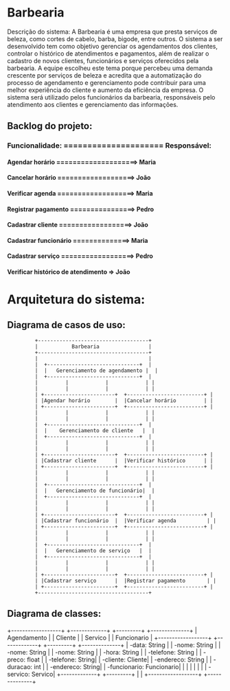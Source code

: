 # Barbearia

Descrição do sistema:
A Barbearia é uma empresa que presta serviços de beleza, como cortes de cabelo, barba, bigode, entre outros. O sistema a ser desenvolvido tem como objetivo gerenciar os agendamentos dos clientes, controlar o histórico de atendimentos e pagamentos, além de realizar o cadastro de novos clientes, funcionários e serviços oferecidos pela barbearia. A equipe escolheu este tema porque percebeu uma demanda crescente por serviços de beleza e acredita que a automatização do processo de agendamento e gerenciamento pode contribuir para uma melhor experiência do cliente e aumento da eficiência da empresa. O sistema será utilizado pelos funcionários da barbearia, responsáveis pelo atendimento aos clientes e gerenciamento das informações.


## Backlog do projeto:

### Funcionalidade: ===================== Responsável:
#### Agendar horário ====================>   Maria      
#### Cancelar horário ===================>   João        
#### Verificar agenda ===================>	 Maria
#### Registrar pagamento ================>   Pedro
#### Cadastrar cliente	==================>  João 
#### Cadastrar funcionário ==============>	 Maria
#### Cadastrar serviço	==================>  Pedro
#### Verificar histórico de atendimento =>   João


# Arquitetura do sistema:

## Diagrama de casos de uso:

             +------------------------------------+
             |           Barbearia                |
             +------------------------------------+
             |                                    |
             |  +------------------------------+  |
             |  |   Gerenciamento de agendamento |  |
             |  +------------------------------+  |
             |         |            |            | |
             |         |            |            | |
             | +-----------------------+  +-------------------------+ |
             | |Agendar horário        |  |Cancelar horário         | |
             | +-----------------------+  +-------------------------+ |
             |         |            |            | |
             |         |            |            | |
             |  +------------------------------+  |
             |  |    Gerenciamento de cliente   |  |
             |  +------------------------------+  |
             |         |            |            | |
             |         |            |            | |
             | +-----------------------+  +-------------------------+ |
             | |Cadastrar cliente      |  |Verificar histórico      | |
             | +-----------------------+  +-------------------------+ |
             |         |            |            | |
             |         |            |            | |
             |  +------------------------------+  |
             |  |   Gerenciamento de funcionário|  |
             |  +------------------------------+  |
             |         |            |            | |
             |         |            |            | |
             | +-----------------------+  +-------------------------+ |
             | |Cadastrar funcionário  |  |Verificar agenda          | |
             | +-----------------------+  +-------------------------+ |
             |         |            |            | |
             |         |            |            | |
             |  +------------------------------+  |
             |  |   Gerenciamento de serviço   |  |
             |  +------------------------------+  |
             |         |            |            | |
             |         |            |            | |
             | +-----------------------+  +-------------------------+ |
             | |Cadastrar serviço      |  |Registrar pagamento       | |
             | +-----------------------+  +-------------------------+ |
             +------------------------------------+


## Diagrama de classes:

+------------------+            +-------------+       +---------+         +--------------+
|   Agendamento    |            |   Cliente   |       |  Servico  |      |   Funcionario   |
+------------------+            +-------------+       +---------+         +--------------+
| -data: String    |         | -nome: String     |  | -nome: String |   | -nome: String    |
| -hora: String    |         | -telefone: String |  | -preco: float |   | -telefone: String|
| -cliente: Cliente|         | -endereco: String |  | -duracao: int |   | -endereco: String|
| -funcionario: Funcionario| |                   |  |               |   |                  |
| -servico: Servico|          +-------------+          +---------+      |                  |
+------------------+                                                      +--------------+
